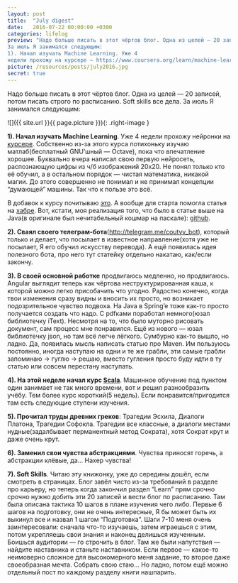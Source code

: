 ```yaml
---
layout: post
title:  "July digest"
date:   2016-07-22 00:00:00 +0300
categories: lifelog
preview: "Надо больше писать в этот чёртов блог. Одна из целей — 20 записей, потом писать строго по расписанию. Soft skills все дела.
За июль Я занимался следующим:
1). Начал изучать Machine Learning. Уже 4
недели прохожу на курсере — https://www.coursera.org/learn/machine-learning Собственно из-за этого курса потихоньку изучаю матлаб(бесплатный GNU’шный — Octave), пока что впечатление хорошее. Буквально вчера написал свою первую нейросеть, распознающую цифры из ч/б изображений 20х20. Не понял только кто её обучил, а в остальном порядок — чистая математика, никакой магии. До этого совершенно не понимал и не принимал концепции “думающей” машины. Так что к пользе это всё."
picture: /resources/posts/july2016.jpg
secret: true
---
```


Надо больше писать в этот чёртов блог. Одна из целей — 20 записей, потом писать строго по расписанию. Soft skills все дела.
За июль Я занимался следующим:

![]({{ site.url }}{{ page.picture }}){: .right-image }

**1). Начал изучать Machine Learning**. Уже 4 недели прохожу нейронки на [курсере][neyron-coursera-link]. Собственно из-за этого курса потихоньку изучаю матлаб(бесплатный GNU’шный — Octave), пока что впечатление хорошее. Буквально вчера написал свою первую нейросеть, распознающую цифры из ч/б изображений 20х20. Не понял только кто её обучил, а в остальном порядок — чистая математика, никакой магии. До этого совершенно не понимал и не принимал концепции “думающей” машины. Так что к пользе это всё.

[neyron-coursera-link]: https://www.coursera.org/learn/machine-learning

В добавок к курсу почитываю [это][neyron-resource]. А вообще для старта помогла статья на [хабре][habr-article]. Вот, кстати, моя реализация того, что было в статье выше на Java(в оригинале был нечитабельный кошмар на паскале): [github][my-something].

[neyron-resource]: http://neuralnetworksanddeeplearning.com/
[my-something]: https://github.com/coutvv/neyron-net
[habr-article]: https://habrahabr.ru/post/143129/

**2). Сваял своего телеграм-бота**(http://telegram.me/coutvv_bot), который только и делает, что посылает в известное направление(хотя уже не посылает, Я его обучил искусству перевода). А ещё появилась идея полезного бота, про него тут статейку отдельно накатаю, как/если закончу.

**3). В своей основной работке** продвигаюсь медленно, но продвигаюсь. Angular выглядит теперь как чёртова неструктурированная каша, к которой можно легко присобачить что угодно. Радостно конечно, когда твои изменения сразу видны и вносить их просто, но возникает подозрительное чувство подвоха. На Java в Spring’e тоже как-то просто получается создать что надо. С pdfками поработал немного(юзал библиотечку iText). Несмотря на то, что было муторно рисовать документ, сам процесс мне понравился. Ещё из нового — юзал библиотечку json, но там всё легче лёгкого. Сумбурно как-то вышло, но ладно. Да, появилась мысль написать статью про Maven. Им пользуюсь постоянно, иногда наступаю на одни и те же грабли, эти самые грабли запоминаю -> гуглю -> решаю, вместо гугления просто буду идти в ту статью или совсем перестану наступать.

**4). На этой неделе начал курс [Scala][scala-course]**. Машинное обучение под пунктом один занимает не так много времени, вот и решил разнообразить учёбу. Тем более курс короткий(5 недель). Если понравится/пригодится там есть следующие ступени изучения.

[scala-course]: https://www.coursera.org/learn/progfun1

**5). Прочитал труды древних греков**: Трагедии Эсхила, Диалоги Платона, Трагедии Софокла. Трагедии все классные, а диалоги местами нудные(задалбывает перманентный метод Сократа), хотя Сократ крут и даже очень крут.

**6). Заменил свои чувства абстракциями**. Чувства приносят горечь, а абстракции клёвые, да… Нахер чувства!

**7). Soft Skills**. Читаю эту книжонку, уже до середины дошёл, если смотреть в страницах. Блог завёл чисто из-за требований в разделе про карьеру, но теперь когда закончил раздел “Learn” прям срочно срочно нужно добить эти 20 записей и вести блог по расписанию. Там была описана тактика 10 шагов в плане изучения чего либо. Первые 6 шагов на подготовку, они не очень интересные, Я бы может быть их выкинул все и назвал 1 шагом “Подготовка”. Шаги 7-10 меня очень заинтересовали: сначала что-то изучаешь, затем играешься с этим, потом укрепляешь свои знания и наконец делишься изученным. Боишься аудитории — го строчить в блог. Там же были напутствия — найдите наставника и станьте наставником. Если первое — какое-то неимоверно сложное для высокомерного меня задание, то второе даже своеобразная мечта. Собрать свою стаю… Но ладно, потом ещё можно отдельный пост по каждому разделу книги нашпарить.
